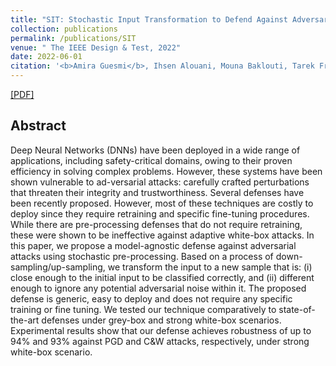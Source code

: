 ```yaml
---
title: "SIT: Stochastic Input Transformation to Defend Against Adversarial Attacks on Deep Neural Networks"
collection: publications
permalink: /publications/SIT
venue: " The IEEE Design & Test, 2022"
date: 2022-06-01
citation: '<b>Amira Guesmi</b>, Ihsen Alouani, Mouna Baklouti, Tarek Frikha, Mohamed Abid'
---
```

[[PDF]]([https://ieeexplore.ieee.org/document/9422778])


## Abstract
Deep Neural Networks (DNNs) have been deployed in a wide range of applications, including safety-critical domains, owing to their proven efficiency in solving complex problems. However, these systems have been shown vulnerable to ad-versarial attacks: carefully crafted perturbations that threaten their integrity and trustworthiness. Several defenses have been recently proposed. However, most of these techniques are costly to deploy since they require retraining and specific fine-tuning procedures. While there are pre-processing defenses that do not require retraining, these were shown to be ineffective against adaptive white-box attacks. In this paper, we propose a model-agnostic defense against adversarial attacks using stochastic pre-processing. Based on a process of down-sampling/up-sampling, we transform the input to a new sample that is: (i) close enough to the initial input to be classified correctly, and (ii) different enough to ignore any potential adversarial noise within it. The proposed defense is generic, easy to deploy and does not require any specific training or fine tuning. We tested our technique comparatively to state-of-the-art defenses under grey-box and strong white-box scenarios. Experimental results show that our defense achieves robustness of up to 94% and 93% against PGD and C&W attacks, respectively, under strong white-box scenario.
